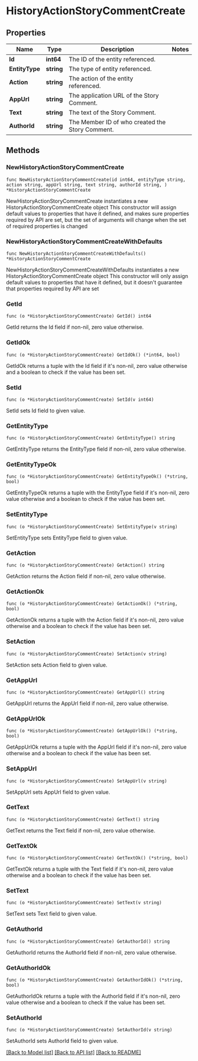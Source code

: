 # HistoryActionStoryCommentCreate

## Properties

Name | Type | Description | Notes
------------ | ------------- | ------------- | -------------
**Id** | **int64** | The ID of the entity referenced. | 
**EntityType** | **string** | The type of entity referenced. | 
**Action** | **string** | The action of the entity referenced. | 
**AppUrl** | **string** | The application URL of the Story Comment. | 
**Text** | **string** | The text of the Story Comment. | 
**AuthorId** | **string** | The Member ID of who created the Story Comment. | 

## Methods

### NewHistoryActionStoryCommentCreate

`func NewHistoryActionStoryCommentCreate(id int64, entityType string, action string, appUrl string, text string, authorId string, ) *HistoryActionStoryCommentCreate`

NewHistoryActionStoryCommentCreate instantiates a new HistoryActionStoryCommentCreate object
This constructor will assign default values to properties that have it defined,
and makes sure properties required by API are set, but the set of arguments
will change when the set of required properties is changed

### NewHistoryActionStoryCommentCreateWithDefaults

`func NewHistoryActionStoryCommentCreateWithDefaults() *HistoryActionStoryCommentCreate`

NewHistoryActionStoryCommentCreateWithDefaults instantiates a new HistoryActionStoryCommentCreate object
This constructor will only assign default values to properties that have it defined,
but it doesn't guarantee that properties required by API are set

### GetId

`func (o *HistoryActionStoryCommentCreate) GetId() int64`

GetId returns the Id field if non-nil, zero value otherwise.

### GetIdOk

`func (o *HistoryActionStoryCommentCreate) GetIdOk() (*int64, bool)`

GetIdOk returns a tuple with the Id field if it's non-nil, zero value otherwise
and a boolean to check if the value has been set.

### SetId

`func (o *HistoryActionStoryCommentCreate) SetId(v int64)`

SetId sets Id field to given value.


### GetEntityType

`func (o *HistoryActionStoryCommentCreate) GetEntityType() string`

GetEntityType returns the EntityType field if non-nil, zero value otherwise.

### GetEntityTypeOk

`func (o *HistoryActionStoryCommentCreate) GetEntityTypeOk() (*string, bool)`

GetEntityTypeOk returns a tuple with the EntityType field if it's non-nil, zero value otherwise
and a boolean to check if the value has been set.

### SetEntityType

`func (o *HistoryActionStoryCommentCreate) SetEntityType(v string)`

SetEntityType sets EntityType field to given value.


### GetAction

`func (o *HistoryActionStoryCommentCreate) GetAction() string`

GetAction returns the Action field if non-nil, zero value otherwise.

### GetActionOk

`func (o *HistoryActionStoryCommentCreate) GetActionOk() (*string, bool)`

GetActionOk returns a tuple with the Action field if it's non-nil, zero value otherwise
and a boolean to check if the value has been set.

### SetAction

`func (o *HistoryActionStoryCommentCreate) SetAction(v string)`

SetAction sets Action field to given value.


### GetAppUrl

`func (o *HistoryActionStoryCommentCreate) GetAppUrl() string`

GetAppUrl returns the AppUrl field if non-nil, zero value otherwise.

### GetAppUrlOk

`func (o *HistoryActionStoryCommentCreate) GetAppUrlOk() (*string, bool)`

GetAppUrlOk returns a tuple with the AppUrl field if it's non-nil, zero value otherwise
and a boolean to check if the value has been set.

### SetAppUrl

`func (o *HistoryActionStoryCommentCreate) SetAppUrl(v string)`

SetAppUrl sets AppUrl field to given value.


### GetText

`func (o *HistoryActionStoryCommentCreate) GetText() string`

GetText returns the Text field if non-nil, zero value otherwise.

### GetTextOk

`func (o *HistoryActionStoryCommentCreate) GetTextOk() (*string, bool)`

GetTextOk returns a tuple with the Text field if it's non-nil, zero value otherwise
and a boolean to check if the value has been set.

### SetText

`func (o *HistoryActionStoryCommentCreate) SetText(v string)`

SetText sets Text field to given value.


### GetAuthorId

`func (o *HistoryActionStoryCommentCreate) GetAuthorId() string`

GetAuthorId returns the AuthorId field if non-nil, zero value otherwise.

### GetAuthorIdOk

`func (o *HistoryActionStoryCommentCreate) GetAuthorIdOk() (*string, bool)`

GetAuthorIdOk returns a tuple with the AuthorId field if it's non-nil, zero value otherwise
and a boolean to check if the value has been set.

### SetAuthorId

`func (o *HistoryActionStoryCommentCreate) SetAuthorId(v string)`

SetAuthorId sets AuthorId field to given value.



[[Back to Model list]](../README.md#documentation-for-models) [[Back to API list]](../README.md#documentation-for-api-endpoints) [[Back to README]](../README.md)


